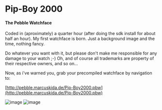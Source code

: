 # Pip-Boy 2000
#### The Pebble Watchface

Coded in (aproximately) a quarter hour (after doing the sdk install for about half an hour). My first watchface is born. Just a background image and the time, nothing fancy.

Do whatever you want with it, but please don't make me responsible for any damage to your watch ;-)
Oh, and of course all trademarks are property of their respective owners, and so on…

Now, as i've warned you, grab your precompiled watchface by navigation to:

[http://pebble.marcuskida.de/Pip-Boy2000.pbw](http://pebble.marcuskida.de/Pip-Boy2000.pbw)

![image](http://kimar.github.io/screenshots/pipboy2000-pebble/pipboy2000_1.jpg)
![image](http://kimar.github.io/screenshots/pipboy2000-pebble/pipboy2000_2.jpg)